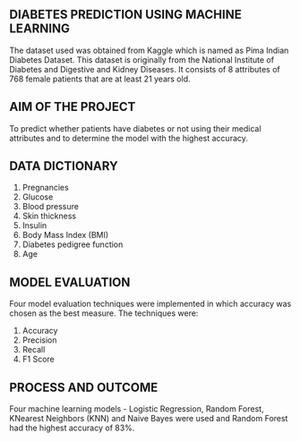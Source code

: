 ## DIABETES PREDICTION USING MACHINE LEARNING
The dataset used was obtained from Kaggle which is named as Pima Indian Diabetes Dataset. This dataset is originally from the National Institute of Diabetes and Digestive and Kidney Diseases. 
It consists of 8 attributes of 768 female patients that are at least 21 years old.

## AIM OF THE PROJECT
To predict whether patients have diabetes or not using their medical attributes and to determine the model with the highest accuracy.

## DATA DICTIONARY
1. Pregnancies
2. Glucose
3. Blood pressure
4. Skin thickness
5. Insulin
6. Body Mass Index (BMI)
7. Diabetes pedigree function
8. Age

## MODEL EVALUATION
Four model evaluation techniques were implemented in which accuracy was chosen as the best measure. The techniques were:
1. Accuracy
2. Precision
3. Recall
4. F1 Score

## PROCESS AND OUTCOME
Four machine learning models - Logistic Regression, Random Forest, KNearest Neighbors (KNN) and Naive Bayes were used and Random Forest had the highest accuracy of 83%.

